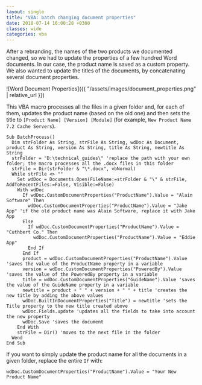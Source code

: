 ```yaml
---
layout: single
title: "VBA: batch changing document properties"
date: 2018-07-14 16:00:28 +0300
classes: wide
categories: vba
---
```

After a rebranding, the names of the two products we documented changed, so we had to update the properties of a few hundred Word documents. In our case, the product name is saved as a custom property. We also wanted to update the titles of the documents, by concatenating several document properties.

![Word Document Properties]({{ "/assets/images/document_properties.png" | relative_url }})

This VBA macro processes all the files in a given folder and, for each of them, updates the product name (based on the old one) and then sets the title to `[Product Name] [Version] [Module]` (for example, `New Product Name 7.2 Cache Servers`).

```vba
Sub BatchProcess()
  Dim strFolder As String, strFile As String, wdDoc As Document, product As String, version As String, title As String, newtitle As String
  strFolder = "D:\technical_guides\" 'replace the path with your own folder; the macro processes all the .docx files in this folder
  strFile = Dir(strFolder & "\*.docx", vbNormal)
  While strFile <> ""
    Set wdDoc = Documents.Open(FileName:=strFolder & "\" & strFile, AddToRecentFiles:=False, Visible:=False)
    With wdDoc
      If wdDoc.CustomDocumentProperties("ProductName").Value = "Alain Software" Then
        wdDoc.CustomDocumentProperties("ProductName").Value = "Jake App" 'if the old product name was Alain Software, replace it with Jake App
      Else
        If wdDoc.CustomDocumentProperties("ProductName").Value = "Cuthbert Co." Then
          wdDoc.CustomDocumentProperties("ProductName").Value = "Eddie App"
        End If
      End If
      product = wdDoc.CustomDocumentProperties("ProductName").Value 'saves the value of the ProductName property in a variable
      version = wdDoc.CustomDocumentProperties("PoweredBy").Value 'saves the value of the PoweredBy property in a variable
      title = wdDoc.CustomDocumentProperties("GuideName").Value 'saves the value of the GuideName property in a variable
      newtitle = product + " " + version + " " + title 'creates the new title by adding the above values
      wdDoc.BuiltInDocumentProperties("Title") = newtitle 'sets the Title property to the new title created above
      wdDoc.Fields.update 'updates all the fields to take into account the new property
      wdDoc.Save 'saves the document
    End With
    strFile = Dir() 'moves to the next file in the folder
  Wend
End Sub
```
 

If you want to simply update the product name for all the documents in a given folder, replace the entire `If` with:

```vba
wdDoc.CustomDocumentProperties("ProductName").Value = "Your New Product Name"
```
